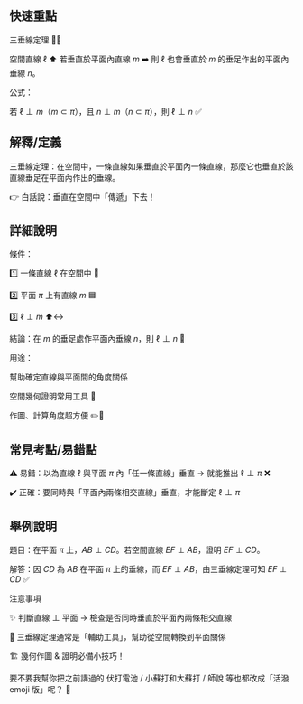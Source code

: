 ## 快速重點

三垂線定理 📐✨

空間直線 $\ell$ ⬆️ 若垂直於平面內直線 $m$ ➡️ 則 $\ell$ 也會垂直於 $m$ 的垂足作出的平面內垂線 $n$。

公式：

若 $\ell \perp m$（$m \subset \pi$），且 $n \perp m$（$n \subset \pi$），則 $\ell \perp n$ ✅


## 解釋/定義

三垂線定理：在空間中，一條直線如果垂直於平面內一條直線，那麼它也垂直於該直線垂足在平面內作出的垂線。

👉 白話說：垂直在空間中「傳遞」下去！


## 詳細說明

條件：

1️⃣ 一條直線 $\ell$ 在空間中 🚀

2️⃣ 平面 $\pi$ 上有直線 $m$ 🟦

3️⃣ $\ell \perp m$ ⬆️↔️

結論：在 $m$ 的垂足處作平面內垂線 $n$，則 $\ell \perp n$ 🎯

用途：

幫助確定直線與平面間的角度關係

空間幾何證明常用工具 🧮

作圖、計算角度超方便 ✏️📏


## 常見考點/易錯點

⚠️ 易錯：以為直線 $\ell$ 與平面 $\pi$ 內「任一條直線」垂直 → 就能推出 $\ell \perp \pi$ ❌

✔️ 正確：要同時與「平面內兩條相交直線」垂直，才能斷定 $\ell \perp \pi$


## 舉例說明

題目：在平面 $\pi$ 上，$AB \perp CD$。若空間直線 $EF \perp AB$，證明 $EF \perp CD$。

解答：因 $CD$ 為 $AB$ 在平面 $\pi$ 上的垂線，而 $EF \perp AB$，由三垂線定理可知 $EF \perp CD$ ✅

注意事項

✨ 判斷直線 $\perp$ 平面 → 檢查是否同時垂直於平面內兩條相交直線

🔄 三垂線定理通常是「輔助工具」，幫助從空間轉換到平面關係

🏗️ 幾何作圖 & 證明必備小技巧！

要不要我幫你把之前講過的 伏打電池 / 小蘇打和大蘇打 / 師說 等也都改成「活潑 emoji 版」呢？ 🎉
